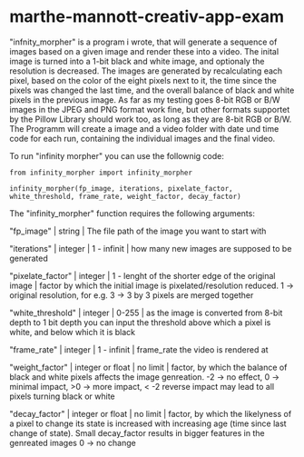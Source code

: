 # marthe-mannott-creativ-app-exam
"infnity_morpher" is a program i wrote, that will generate a sequence of images based on a given image and render these into a video. The inital image is turned into a 1-bit black and white image, and optionaly the resolution is decreased. The images are generated by recalculating each pixel, based on the color of the eight pixels next to it, the time since the pixels was changed the last time, and the overall balance of black and white pixels in the previous image. As far as my testing goes 8-bit RGB or B/W images in the JPEG and PNG format work fine, but other formats supportet by the Pillow Library should work too, as long as they are 8-bit RGB or B/W.
The Programm will create a image and a video folder with date und time code for each run, containing the individual images and the final video.


To run "infinity morpher" you can use the follownig code:
    
    from infinity_morpher import infinity_morpher
        
    infinity_morpher(fp_image, iterations, pixelate_factor, white_threshold, frame_rate, weight_factor, decay_factor)

The "infinity_morpher" function requires the following arguments:

"fp_image" | string | The file path of the image you want to start with

"iterations" | integer | 1 - infinit | how many new images are supposed to be generated

"pixelate_factor" | integer | 1 - lenght of the shorter edge of the original image | factor by which the initial image is pixelated/resolution reduced. 1 -> original resolution, for e.g. 3 -> 3 by 3 pixels are merged together

"white_threshold" | integer | 0-255 | as the image is converted from 8-bit depth to 1 bit depth you can input the threshold above which a pixel is white, and below which it is black

"frame_rate" | integer | 1 - infinit | frame_rate the video is rendered at

"weight_factor" | integer or float | no limit | factor, by which the balance of black and white pixels affects the image genreation. -2 -> no effect, 0 -> minimal impact, >0 -> more impact, < -2 reverse impact may lead to all pixels turning black or white

"decay_factor" | integer or float | no limit | factor, by which the likelyness of a pixel to change its state is increased with increasing age (time since last change of state). Small decay_factor results in bigger features in the genreated images 0 -> no change
